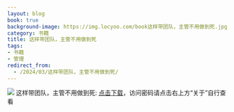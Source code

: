 ```yaml
---
layout: blog
book: true
background-image: https://img.locyoo.com/book这样带团队，主管不用做到死.jpg
category: 书籍
title: 这样带团队，主管不用做到死
tags:
- 书籍
- 管理
redirect_from:
  - /2024/03/这样带团队，主管不用做到死/
---
```

![](https://img.locyoo.com/book这样带团队，主管不用做到死.jpg)
这样带团队，主管不用做到死: <a name = "ref1" href="https://url18.ctfile.com/f/50983618-1357865453-cbb233?p=3619">点击下载</a>，访问密码请点击右上方“关于”自行查看